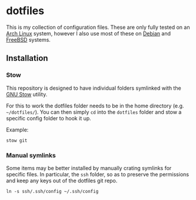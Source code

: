 # dotfiles

This is my collection of configuration files. These are only fully tested on an [Arch Linux](https://archlinux.org/) system, however I also use most of these on [Debian](https://www.debian.org/) and [FreeBSD](https://www.freebsd.org/) systems.

## Installation

### Stow

This repository is designed to have individual folders symlinked with the [GNU Stow](https://www.gnu.org/software/stow/) utility.

For this to work the dotfiles folder needs to be in the home directory (e.g. `~/dotfiles/`). You can then simply `cd` into the `dotfiles` folder and stow a specific config folder to hook it up.

Example:

`stow git`

### Manual symlinks

Some items may be better installed by manually crating symlinks for specific files. In particular, the `ssh` folder, so as to preserve the permissions and keep any keys out of the dotfiles git repo.

`ln -s ssh/.ssh/config ~/.ssh/config`
